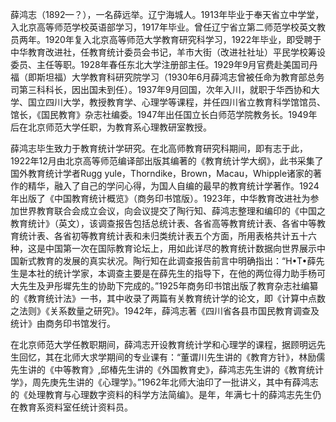 薛鸿志（1892—？），一名薛远举。辽宁海城人。1913年毕业于奉天省立中学堂，入北京高等师范学校英语部学习，1917年毕业。曾任辽宁省立第二师范学校英文教员两年。1920年复入北京高等师范大学教育研究科学习，1922年毕业，即受聘于中华教育改进社，任教育统计委员会书记，羊市大街（改进社社址）平民学校筹设委员、主任等职。1928年春任东北大学注册部主任。1929年9月官费赴美国司丹福（即斯坦福）大学教育科研究院学习（1930年6月薛鸿志曾被任命为教育部总务司第三科科长，因出国未到任）。1937年9月回国，次年入川，就职于华西协和大学、国立四川大学，教授教育学、心理学等课程，并任四川省立教育科学馆馆员、馆长，《国民教育》杂志社编委。1947年出任国立长白师范学院教务长。1949年后在北京师范大学任职，为教育系心理教研室教授。

薛鸿志毕生致力于教育统计学研究。在北高师教育研究科期间，即有志于此，1922年12月由北京高等师范编译部出版其编著的《教育统计学大纲》，此书采集了国外教育统计学者Rugg yule，Thorndike，Brown，Macau，Whipple诸家的著作的精华，融入了自己的学问心得，为国人自编的最早的教育统计学著作。1924年出版了《中国教育统计概览》（商务印书馆版）。1923年，中华教育改进社为参加世界教育联合会成立会议，向会议提交了陶行知、薛鸿志整理和编印的《中国之教育统计》（英文），该调查报告包括总统计表、各省高等教育统计表、各省中等教育统计表、各省初等教育统计表和未归类统计表五个方面，所用表格共计五十六种，这是中国第一次在国际教育论坛上，用如此详尽的教育统计数据向世界展示中国新式教育的发展的真实状况。陶行知在此调查报告前言中明确指出：“H•T•薛先生是本社的统计学家，本调查主要是在薛先生的指导下，在他的两位得力助手杨可大先生及尹彤墀先生的协助下完成的。”1925年商务印书馆出版了教育杂志社编纂的《教育统计法》一书，其中收录了两篇有关教育统计学的论文，即《计算中点数之法则》《关系数量之研究》。1942年，薛鸿志著《四川省各县市国民教育调查及统计》由商务印书馆发行。

在北京师范大学任教职期间，薛鸿志开设教育统计学和心理学的课程，据顾明远先生回忆，其在北师大求学期间的专业课有：“董谓川先生讲的《教育方针》，林励儒先生讲的《中等教育》,邱椿先生讲的《外国教育史》，薛鸿志先生讲的《教育统计学》，周先庚先生讲的《心理学》。”1962年北师大油印了一批讲义，其中有薛鸿志的《处理教育与心理数字资料的科学方法简编》。是年，年满七十的薛鸿志先生仍在教育系资料室任统计资料员。